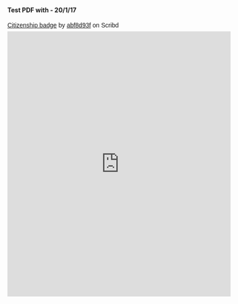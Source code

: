 #### Test PDF with <embed> - 20/1/17
<p  style=" margin: 12px auto 6px auto; font-family: Helvetica,Arial,Sans-serif; font-style: normal; font-variant: normal; font-weight: normal; font-size: 14px; line-height: normal; font-size-adjust: none; font-stretch: normal; -x-system-font: none; display: block;">   <a title="View Citizenship badge on Scribd" href="https://www.scribd.com/document/337070352/Citizenship-badge#from_embed"  style="text-decoration: underline;" >Citizenship badge</a> by <a title="View abf8d93f's profile on Scribd" href="https://www.scribd.com/user/297461116/abf8d93f#from_embed"  style="text-decoration: underline;" >abf8d93f</a> on Scribd</p><iframe class="scribd_iframe_embed" src="https://www.scribd.com/embeds/337070352/content?start_page=1&view_mode=scroll&access_key=key-TQm41rbh0q3ti1HY7zgX&show_recommendations=true" data-auto-height="false" data-aspect-ratio="0.7080062794348508" scrolling="no" id="doc_39599" width="100%" height="600" frameborder="0"></iframe>
